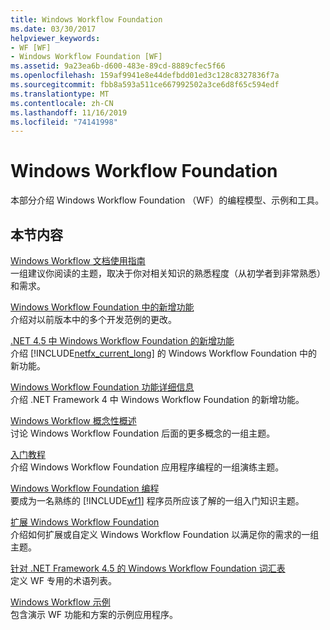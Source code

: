 ```yaml
---
title: Windows Workflow Foundation
ms.date: 03/30/2017
helpviewer_keywords:
- WF [WF]
- Windows Workflow Foundation [WF]
ms.assetid: 9a23ea6b-d600-483e-89cd-8889cfec5f66
ms.openlocfilehash: 159af9941e8e44defbdd01ed3c128c8327836f7a
ms.sourcegitcommit: fbb8a593a511ce667992502a3ce6d8f65c594edf
ms.translationtype: MT
ms.contentlocale: zh-CN
ms.lasthandoff: 11/16/2019
ms.locfileid: "74141998"
---
```

# <a name="windows-workflow-foundation"></a>Windows Workflow Foundation
本部分介绍 Windows Workflow Foundation （WF）的编程模型、示例和工具。  
  
## <a name="in-this-section"></a>本节内容  
 [Windows Workflow 文档使用指南](guide-to-the-documentation.md)  
 一组建议你阅读的主题，取决于你对相关知识的熟悉程度（从初学者到非常熟悉）和需求。  
  
 [Windows Workflow Foundation 中的新增功能](whats-new.md)  
 介绍对以前版本中的多个开发范例的更改。  
  
 [.NET 4.5 中 Windows Workflow Foundation 的新增功能](whats-new-in-wf-in-dotnet.md)  
 介绍 [!INCLUDE[netfx_current_long](../../../includes/netfx-current-long-md.md)] 的 Windows Workflow Foundation 中的新功能。  
  
 [Windows Workflow Foundation 功能详细信息](feature-specifics.md)  
 介绍 .NET Framework 4 中 Windows Workflow Foundation 的新增功能。
  
 [Windows Workflow 概念性概述](conceptual-overview.md)  
 讨论 Windows Workflow Foundation 后面的更多概念的一组主题。  
  
 [入门教程](getting-started-tutorial.md)  
 介绍 Windows Workflow Foundation 应用程序编程的一组演练主题。  
  
 [Windows Workflow Foundation 编程](programming.md)  
 要成为一名熟练的 [!INCLUDE[wf1](../../../includes/wf1-md.md)] 程序员所应该了解的一组入门知识主题。  
  
 [扩展 Windows Workflow Foundation](extend.md)  
 介绍如何扩展或自定义 Windows Workflow Foundation 以满足你的需求的一组主题。  
  
 [针对 .NET Framework 4.5 的 Windows Workflow Foundation 词汇表](glossary.md)  
 定义 WF 专用的术语列表。  
  
 [Windows Workflow 示例](./samples/index.md)  
 包含演示 WF 功能和方案的示例应用程序。
